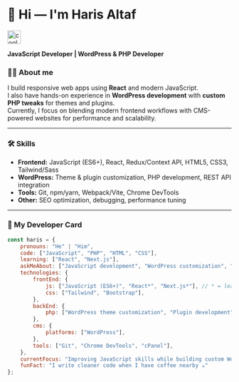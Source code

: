 # 👋 Hi — I'm Haris Altaf
<img src="https://emojis.slackmojis.com/emojis/images/1531849430/4246/blob-sunglasses.gif?1531849430" width="30" alt="cool-blob" />

**JavaScript Developer | WordPress & PHP Developer**

### 👨‍💻 About me
I build responsive web apps using **React** and modern JavaScript.  
I also have hands-on experience in **WordPress development** with **custom PHP tweaks** for themes and plugins.  
Currently, I focus on blending modern frontend workflows with CMS-powered websites for performance and scalability.

---

### 🛠️ Skills
- **Frontend:** JavaScript (ES6+), React, Redux/Context API, HTML5, CSS3, Tailwind/Sass  
- **WordPress:** Theme & plugin customization, PHP development, REST API integration  
- **Tools:** Git, npm/yarn, Webpack/Vite, Chrome DevTools  
- **Other:** SEO optimization, debugging, performance tuning

---

### 📜 My Developer Card
```javascript
const haris = {
    pronouns: "He" | "Him",
    code: ["JavaScript", "PHP", "HTML", "CSS"],
    learning: ["React", "Next.js"],
    askMeAbout: ["JavaScript development", "WordPress customization", "PHP tweaks", "frontend performance"],
    technologies: {
        frontEnd: {
            js: ["JavaScript (ES6+)", "React*", "Next.js*"], // * = learning
            css: ["Tailwind", "Bootstrap"],
        },
        backEnd: {
            php: ["WordPress theme customization", "Plugin development"],
        },
        cms: {
            platforms: ["WordPress"],
        },
        tools: ["Git", "Chrome DevTools", "cPanel"],
    },
    currentFocus: "Improving JavaScript skills while building custom WordPress solutions with PHP",
    funFact: "I write cleaner code when I have coffee nearby ☕"
};

